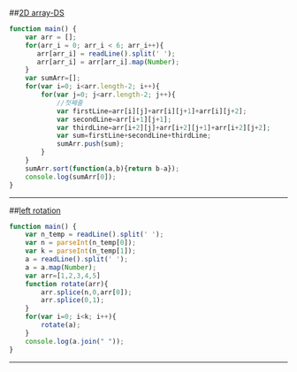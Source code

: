 ##[2D array-DS](https://www.hackerrank.com/challenges/2d-array)

```javascript
function main() {
    var arr = [];
    for(arr_i = 0; arr_i < 6; arr_i++){
       arr[arr_i] = readLine().split(' ');
       arr[arr_i] = arr[arr_i].map(Number);
    }
    var sumArr=[];
    for(var i=0; i<arr.length-2; i++){
        for(var j=0; j<arr.length-2; j++){
            //첫째줄
            var firstLine=arr[i][j]+arr[i][j+1]+arr[i][j+2];
            var secondLine=arr[i+1][j+1];
            var thirdLine=arr[i+2][j]+arr[i+2][j+1]+arr[i+2][j+2];
            var sum=firstLine+secondLine+thirdLine;
            sumArr.push(sum);
        }
    }
    sumArr.sort(function(a,b){return b-a});
    console.log(sumArr[0]);
}

```
***

##[left rotation](https://www.hackerrank.com/challenges/ctci-array-left-rotation)

```javascript
function main() {
    var n_temp = readLine().split(' ');
    var n = parseInt(n_temp[0]);
    var k = parseInt(n_temp[1]);
    a = readLine().split(' ');
    a = a.map(Number);
    var arr=[1,2,3,4,5]
    function rotate(arr){
        arr.splice(n,0,arr[0]);
        arr.splice(0,1);
    }
    for(var i=0; i<k; i++){
        rotate(a);
    }
    console.log(a.join(" "));
}

```
***
